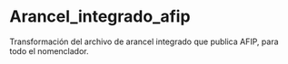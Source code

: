# Arancel_integrado_afip
Transformación del archivo de arancel integrado que publica AFIP, para todo el nomenclador.
